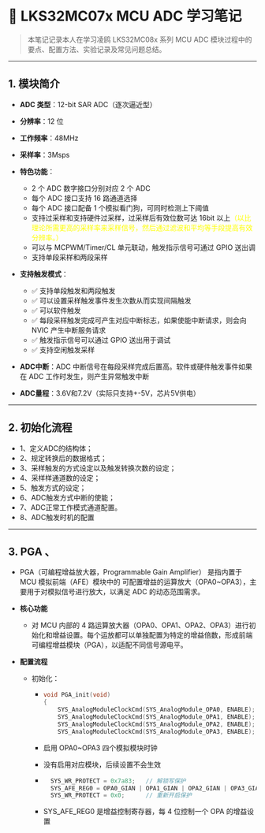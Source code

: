 # 📘 LKS32MC07x MCU ADC 学习笔记

> 本笔记记录本人在学习凌鸥 LKS32MC08x 系列 MCU ADC 模块过程中的要点、配置方法、实验记录及常见问题总结。

---

## 1. 模块简介
- **ADC 类型**：12-bit SAR ADC（逐次逼近型）
- **分辨率**：12 位
- **工作频率**：48MHz
- **采样率**：3Msps
- **特色功能**：
    - 2 个 ADC 数字接口分别对应 2 个 ADC
    - 每个 ADC 接口支持 16 路通道选择
    - 每个 ADC 接口配备 1 个模拟看门狗，可同时检测上下阈值
    - 支持过采样和支持硬件过采样，过采样后有效位数可达 16bit 以上<font color="yellow">（以比理论所需更高的采样率来采样信号，然后通过滤波和平均等手段提高有效分辨率。）</font>
    - 可以与 MCPWM/Timer/CL 单元联动，触发指示信号可通过 GPIO 送出调
    - 支持单段采样和两段采样

- **支持触发模式**：
  - ✅ 支持单段触发和两段触发
  - ✅ 可以设置采样触发事件发生次数从而实现间隔触发
  - ✅ 可以软件触发
  - ✅ 每段采样触发完成可产生对应中断标志，如果使能中断请求，则会向 NVIC 产生中断服务请求
  - ✅ 触发指示信号可以通过 GPIO 送出用于调试
  - ✅ 支持空闲触发采样
- **ADC中断**：ADC 中断信号在每段采样完成后置高。软件或硬件触发事件如果在 ADC 工作时发生，则产生异常触发中断
- **ADC量程**：3.6V和7.2V（实际只支持+-5V，芯片5V供电）
---

## 2. 初始化流程
  - 1、定义ADC的结构体；
  - 2、规定转换后的数据格式；
  - 3、采样触发的方式设定以及触发转换次数的设定；
  - 4、采样样通道数的设定；
  - 5、触发方式的设定；
  - 6、ADC触发方式中断的使能；
  - 7、ADC正常工作模式通道配置。
  - 8、ADC触发时机的配置
---

## 3. PGA 、
- PGA（可编程增益放大器，Programmable Gain Amplifier） 是指内置于 MCU 模拟前端（AFE）模块中的 可配置增益的运算放大（OPA0~OPA3），主要用于对模拟信号进行放大，以满足 ADC 的动态范围需求。

- **核心功能**
  - 对 MCU 内部的 4 路运算放大器（OPA0、OPA1、OPA2、OPA3）进行初始化和增益设置。每个运放都可以单独配置为特定的增益倍数，形成前端可编程增益模块（PGA），以适配不同信号源电平。

- **配置流程**
  - 初始化：
    - ```c
      void PGA_init(void)
      {
          SYS_AnalogModuleClockCmd(SYS_AnalogModule_OPA0, ENABLE);
          SYS_AnalogModuleClockCmd(SYS_AnalogModule_OPA1, ENABLE);
          SYS_AnalogModuleClockCmd(SYS_AnalogModule_OPA2, ENABLE);
          SYS_AnalogModuleClockCmd(SYS_AnalogModule_OPA3, ENABLE);
      ```
    - 启用 OPA0~OPA3 四个模拟模块时钟
    - 没有启用对应模块，后续设置不会生效

    - ```c
        SYS_WR_PROTECT = 0x7a83;   // 解锁写保护
        SYS_AFE_REG0 = OPA0_GIAN | OPA1_GIAN | OPA2_GIAN | OPA3_GIAN;
        SYS_WR_PROTECT = 0x0;      // 重新开启保护
      ```
    - SYS_AFE_REG0 是增益控制寄存器，每 4 位控制一个 OPA 的增益设置


    